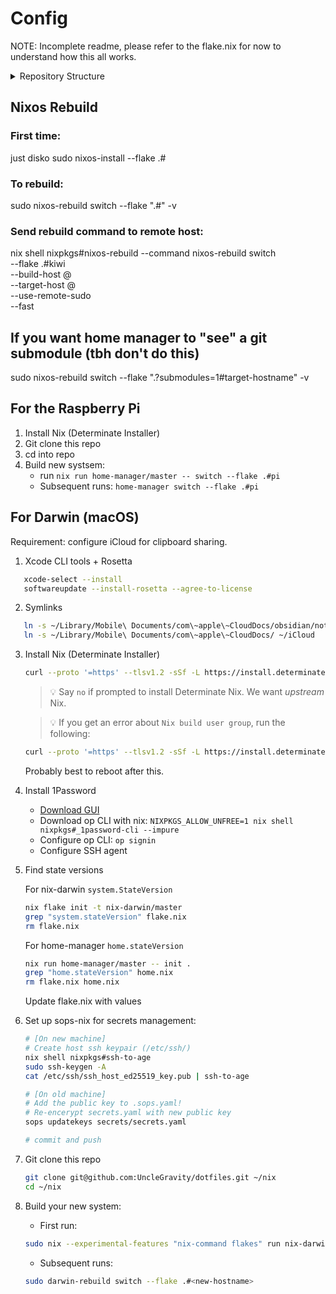 # Config

NOTE: Incomplete readme, please refer to the flake.nix for now to understand how this all works.

<details>
<summary>Repository Structure</summary>

<!-- readme-tree start -->
```
.
├── .envrc
├── .github
│   ├── actions
│   │   ├── free-up-space
│   │   │   └── action.yml
│   │   └── ntfy
│   │       └── action.yml
│   └── workflows
│       ├── ci.yml
│       ├── update-flake-lock.yml
│       └── update-tree.yml
├── .gitignore
├── .sops.yaml
├── AGENTS.md
├── README.md
├── flake.lock
├── flake.nix
├── justfile
├── machines
│   ├── darwin
│   │   ├── BASURA
│   │   │   ├── configuration.nix
│   │   │   └── home.nix
│   │   ├── BENGKUI
│   │   │   ├── configuration.nix
│   │   │   └── home.nix
│   │   └── banana
│   │       ├── configuration.nix
│   │       ├── home.nix
│   │       └── linux-builder.nix
│   ├── hm
│   │   └── pi
│   │       ├── dirty-post-install.sh
│   │       └── home.nix
│   └── nixos
│       ├── kiwi
│       │   ├── configuration.nix
│       │   ├── hardware
│       │   │   ├── disko.nix
│       │   │   ├── hardware.nix
│       │   │   ├── mounts.nix
│       │   │   └── zfs.nix
│       │   ├── home.nix
│       │   └── services
│       │       ├── backup
│       │       │   ├── cleanup-snapshots.sh
│       │       │   ├── create-snapshots.sh
│       │       │   ├── default.nix
│       │       │   └── resolve-snapshot-paths.sh
│       │       ├── grafana
│       │       │   ├── dashboards
│       │       │   │   ├── restic-backups.json
│       │       │   │   └── system-overview.json
│       │       │   └── grafana.nix
│       │       ├── samba.nix
│       │       └── wifi.nix
│       └── nixos
│           ├── configuration.nix
│           ├── hardware.nix
│           └── home.nix
├── modules
│   ├── common
│   │   ├── config.nix
│   │   ├── default.nix
│   │   ├── ntfy.nix
│   │   ├── pkgs.nix
│   │   └── sops.nix
│   ├── darwin
│   │   ├── _core.nix
│   │   ├── _nh.nix
│   │   ├── apfs-snapshots.nix
│   │   ├── default.nix
│   │   └── homebrew.nix
│   ├── home
│   │   ├── _core.nix
│   │   ├── aichat.nix
│   │   ├── bat.nix
│   │   ├── default.nix
│   │   ├── direnv.nix
│   │   ├── dotfiles
│   │   │   ├── default.nix
│   │   │   ├── ghostty
│   │   │   │   └── config
│   │   │   ├── git
│   │   │   │   └── config
│   │   │   ├── karabiner
│   │   │   │   └── karabiner.json
│   │   │   ├── kitty
│   │   │   │   ├── current-theme.conf
│   │   │   │   ├── gruvbox-material-dark-hard.conf
│   │   │   │   ├── gruvbox-material-dark-medium.conf
│   │   │   │   ├── kanagawa.conf
│   │   │   │   ├── kanagawa_dragon.conf
│   │   │   │   └── kitty.conf
│   │   │   ├── lazygit
│   │   │   │   └── config.yml
│   │   │   ├── nvim
│   │   │   │   ├── .stylua.toml
│   │   │   │   ├── init.lua
│   │   │   │   └── lua
│   │   │   │       ├── config
│   │   │   │       │   ├── autocommands.lua
│   │   │   │       │   ├── init.lua
│   │   │   │       │   ├── keymaps.lua
│   │   │   │       │   ├── lazy.lua
│   │   │   │       │   └── options.lua
│   │   │   │       ├── extra
│   │   │   │       │   └── foldtext.lua
│   │   │   │       └── plugins
│   │   │   │           ├── _cmp.lua
│   │   │   │           ├── _debug.lua
│   │   │   │           ├── _lsp.lua
│   │   │   │           ├── _mini.lua
│   │   │   │           ├── ai_avante.lua
│   │   │   │           ├── ai_codecompanion.lua
│   │   │   │           ├── ai_llama.lua
│   │   │   │           ├── ai_supermaven.lua
│   │   │   │           ├── bqf.lua
│   │   │   │           ├── colorscheme.lua
│   │   │   │           ├── dashboard.lua
│   │   │   │           ├── flash.lua
│   │   │   │           ├── formatting.lua
│   │   │   │           ├── gitsigns.lua
│   │   │   │           ├── lualine.lua
│   │   │   │           ├── markdown.lua
│   │   │   │           ├── neo-tree.lua
│   │   │   │           ├── noice.lua
│   │   │   │           ├── scrollbar.lua
│   │   │   │           ├── snacks.lua
│   │   │   │           ├── telescope.lua
│   │   │   │           ├── treesitter.lua
│   │   │   │           ├── which-key.lua
│   │   │   │           ├── yazi.lua
│   │   │   │           └── z_utils.lua
│   │   │   └── sops
│   │   │       └── .sops.yaml
│   │   ├── helix.nix
│   │   ├── nvim
│   │   │   ├── colorscheme.nix
│   │   │   ├── default.nix
│   │   │   ├── formatting.nix
│   │   │   ├── gitsigns.nix
│   │   │   ├── lsp.nix
│   │   │   ├── lua
│   │   │   │   └── extra
│   │   │   │       ├── foldtext.lua
│   │   │   │       └── persist-view.lua
│   │   │   ├── mini.nix
│   │   │   ├── snacks.nix
│   │   │   ├── treesitter.nix
│   │   │   └── which-key.nix
│   │   ├── pkgs.nix
│   │   ├── ssh.nix
│   │   ├── tmux
│   │   │   ├── default.nix
│   │   │   └── tmux.conf
│   │   ├── yazi
│   │   │   └── default.nix
│   │   └── zsh
│   │       ├── aliases.zsh
│   │       ├── default.nix
│   │       ├── fzf.zsh
│   │       ├── macos
│   │       │   └── dev.zsh
│   │       └── p10k.zsh
│   └── nixos
│       ├── _core.nix
│       ├── default.nix
│       ├── display-manager.nix
│       ├── docker.nix
│       ├── escape-hatch.nix
│       ├── guacamole
│       │   ├── default.nix
│       │   └── user-mapping.xml.sops
│       ├── gui.nix
│       ├── hackrf.nix
│       ├── immich.nix
│       └── tailscale.nix
├── new_tree.txt
├── packages
│   ├── default.nix
│   ├── greet.nix
│   ├── scripts
│   │   ├── _completions
│   │   │   ├── _push
│   │   │   ├── _t
│   │   │   └── _vm
│   │   ├── all
│   │   │   ├── push
│   │   │   └── t
│   │   ├── darwin
│   │   │   ├── decrypt
│   │   │   ├── encrypt
│   │   │   └── vm
│   │   └── default.nix
│   └── wrappers
│       ├── default.nix
│       ├── helix
│       │   ├── config.toml
│       │   └── default.nix
│       └── hello.nix
└── secrets
    └── secrets.yaml

54 directories, 150 files
```
<!-- readme-tree end -->

</details>

## Nixos Rebuild

### First time:
just disko <hostname>
sudo nixos-install --flake .#<hostname>

### To rebuild:
sudo nixos-rebuild switch --flake ".#<hostname>" -v

### Send rebuild command to remote host:
nix shell nixpkgs#nixos-rebuild --command nixos-rebuild switch \
  --flake .#kiwi \
  --build-host <user>@<hostname> \
  --target-host <user>@<hostname> \
  --use-remote-sudo \
  --fast

## If you want home manager to "see" a git submodule (tbh don't do this)

sudo nixos-rebuild switch --flake ".?submodules=1#target-hostname" -v

## For the Raspberry Pi

1. Install Nix (Determinate Installer)
2. Git clone this repo
3. cd into repo
4. Build new systsem:
   - run `nix run home-manager/master -- switch --flake .#pi`
   - Subsequent runs: `home-manager switch --flake .#pi`

## For Darwin (macOS)
Requirement: configure iCloud for clipboard sharing.

1. Xcode CLI tools + Rosetta
```bash
   xcode-select --install
   softwareupdate --install-rosetta --agree-to-license
```

2. Symlinks
```bash
   ln -s ~/Library/Mobile\ Documents/com\~apple\~CloudDocs/obsidian/notes ~/Notes
   ln -s ~/Library/Mobile\ Documents/com\~apple\~CloudDocs/ ~/iCloud
```

3. Install Nix (Determinate Installer)
   ```bash
   curl --proto '=https' --tlsv1.2 -sSf -L https://install.determinate.systems/nix | sh -s -- install --no-confirm
   ```
   > 💡 Say `no` if prompted to install Determinate Nix. We want _upstream_ Nix.

   > 💡 If you get an error about `Nix build user group`, run the following:
   ```bash
   curl --proto '=https' --tlsv1.2 -sSf -L https://install.determinate.systems/nix/pr/1448 | sh -s -- repair sequoia --move-existing-users
   ```
   Probably best to reboot after this.

4. Install 1Password
   - [Download GUI](https://1password.com/downloads/mac)
   - Download op CLI with nix: `NIXPKGS_ALLOW_UNFREE=1 nix shell nixpkgs#_1password-cli --impure`
   - Configure op CLI: `op signin`
   - Configure SSH agent

5. Find state versions

   For nix-darwin `system.StateVersion`
   ```bash
   nix flake init -t nix-darwin/master
   grep "system.stateVersion" flake.nix
   rm flake.nix
   ```

   For home-manager `home.stateVersion`
   ```bash
   nix run home-manager/master -- init .
   grep "home.stateVersion" home.nix
   rm flake.nix home.nix
   ```

   Update flake.nix with values

6. Set up sops-nix for secrets management:
   ```bash
   # [On new machine]
   # Create host ssh keypair (/etc/ssh/)
   nix shell nixpkgs#ssh-to-age
   sudo ssh-keygen -A
   cat /etc/ssh/ssh_host_ed25519_key.pub | ssh-to-age

   # [On old machine]
   # Add the public key to .sops.yaml!
   # Re-encerypt secrets.yaml with new public key
   sops updatekeys secrets/secrets.yaml

   # commit and push
   ```

7. Git clone this repo
   ```bash
   git clone git@github.com:UncleGravity/dotfiles.git ~/nix
   cd ~/nix
   ```

8. Build your new system:
   - First run:
   ```bash
   sudo nix --experimental-features "nix-command flakes" run nix-darwin -- switch --flake .#<new-hostname>
   ```
   - Subsequent runs:
   ```bash
   sudo darwin-rebuild switch --flake .#<new-hostname>
   ```
